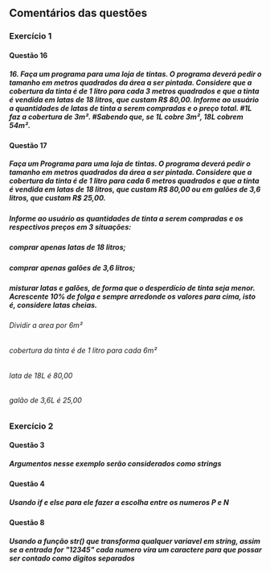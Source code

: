 ## Comentários das questões

### Exercício 1
#### Questão 16
##### 16. Faça um programa para uma loja de tintas. O programa deverá pedir o tamanho  em metros quadrados da área a ser pintada. Considere que a cobertura da tinta é de 1 litro para cada 3 metros quadrados e que a tinta é vendida em latas de 18 litros, que custam R$ 80,00. Informe ao usuário a quantidades de latas de tinta a serem compradas e o preço total. #1L faz a cobertura de 3m². #Sabendo que, se 1L cobre 3m², 18L cobrem 54m².

#### Questão 17
##### Faça um Programa para uma loja de tintas. O programa deverá pedir o tamanho em metros quadrados da área a ser pintada. Considere que a cobertura da tinta é de 1 litro para cada 6 metros quadrados e que a tinta é vendida em latas de 18 litros, que custam R$ 80,00 ou em galões de 3,6 litros, que custam R$ 25,00.
##### Informe ao usuário as quantidades de tinta a serem compradas e os respectivos preços em 3 situações:
##### comprar apenas latas de 18 litros;
##### comprar apenas galões de 3,6 litros;
##### misturar latas e galões, de forma que o desperdício de tinta seja menor. Acrescente 10% de folga e sempre arredonde os valores para cima, isto é, considere latas cheias.

###### Dividir a area por 6m²
###### cobertura da tinta é de 1 litro para cada 6m²
###### lata de 18L é 80,00
###### galão de 3,6L é 25,00


### Exercício 2

#### Questão 3
##### Argumentos nesse exemplo serão considerados como strings
#### Questão 4
##### Usando if e else para ele fazer a escolha entre os numeros P e N
#### Questão 8
##### Usando a função str() que transforma qualquer variavel em string, assim se a entrada for "12345" cada numero vira um caractere para que possar ser contado como digitos separados